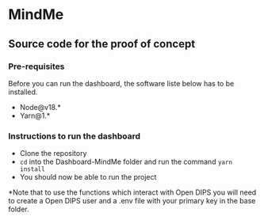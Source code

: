 # MindMe
## Source code for the proof of concept

### Pre-requisites
Before you can run the dashboard, the software liste below has to be installed.
  - Node@v18.*
  - Yarn@1.*

### Instructions to run the dashboard
  - Clone the repository
  - `cd` into the Dashboard-MindMe folder and run the command `yarn install`
  - You should now be able to run the project

*Note that to use the functions which interact with Open DIPS you will need to create a Open DIPS user and a .env file with your primary key in the base folder.
